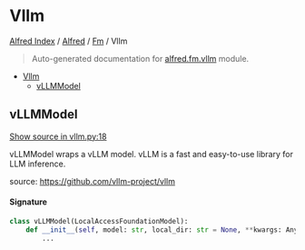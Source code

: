 # Vllm

[Alfred Index](../../README.md#alfred-index) /
[Alfred](../index.md#alfred) /
[Fm](./index.md#fm) /
Vllm

> Auto-generated documentation for [alfred.fm.vllm](../../../alfred/fm/vllm.py) module.

- [Vllm](#vllm)
  - [vLLMModel](#vllmmodel)

## vLLMModel

[Show source in vllm.py:18](../../../alfred/fm/vllm.py#L18)

vLLMModel wraps a vLLM model. vLLM is a fast and easy-to-use library for LLM inference.

source: https://github.com/vllm-project/vllm

#### Signature

```python
class vLLMModel(LocalAccessFoundationModel):
    def __init__(self, model: str, local_dir: str = None, **kwargs: Any):
        ...
```


